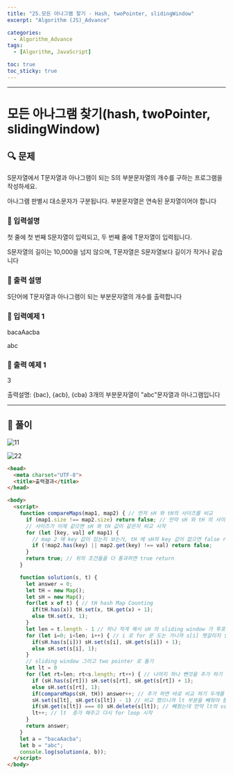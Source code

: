 ```yaml
---
title: "25.모든 아나그램 찾기 - Hash, twoPointer, slidingWindow"
excerpt: "Algorithm (JS)_Advance"

categories:
  - Algorithm_Advance
tags:
  - [Algorithm, JavaScript]

toc: true
toc_sticky: true
---
```


---


# 모든 아나그램 찾기(hash, twoPointer, slidingWindow)

##  🔍 문제 
S문자열에서  T문자열과  아나그램이  되는  S의  부분문자열의  개수를  구하는  프로그램을  작성하세요.   

아나그램 판별시 대소문자가 구분됩니다. 부분문자열은 연속된 문자열이어야 합니다


### 🔹 입력설명
첫 줄에 첫 번째 S문자열이 입력되고, 두 번째 줄에 T문자열이 입력됩니다.   

S문자열의 길이는 10,000을 넘지 않으며, T문자열은 S문자열보다 길이가 작거나 같습니다


### 🔹 출력 설명
S단어에 T문자열과 아나그램이 되는 부분문자열의 개수를 출력합니다

### 🔹 입력예제 1
bacaAacba  

abc

### 🔹 출력 예제 1
3

출력설명:  {bac},  {acb},  {cba}  3개의  부분문자열이  "abc"문자열과  아나그램입니다

----

##  📌 풀이


![11](https://user-images.githubusercontent.com/28912774/117747361-028bb880-b249-11eb-89c1-8fccf1e1c619.jpg)


![22](https://user-images.githubusercontent.com/28912774/117747368-061f3f80-b249-11eb-8dd3-497f4d917183.jpg)


```html
<head>
  <meta charset="UTF-8">
  <title>출력결과</title>
</head>

<body>
  <script>
    function compareMaps(map1, map2) { // 먼저 sH 와 tH의 사이즈를 비교
      if (map1.size !== map2.size) return false; // 만약 sH 와 tH 의 사이즈가 다를 경우에 는 바로 false return
      // 사이즈가 이제 같으면 sH 와 tH 값이 같은지 비교 시작
      for (let [key, val] of map1) {
        // map 2 에 key 값이 있는지 보는거, tH 에 sH의 key 값이 없으면 false return 또는 key 는 있는 데 value 값이 서로 다르면 또 false 해줘야 함 tH 의 value 값과 sH 의 value 값이 서로 같지 않을 때, return false;
        if (!map2.has(key) || map2.get(key) !== val) return false;  
      }
      return true; // 위의 조건들을 다 통과하면 true return 
    }

    function solution(s, t) {
      let answer = 0;
      let tH = new Map();
      let sH = new Map();
      for(let x of t) { // tH hash Map Counting
        if(tH.has(x)) tH.set(x, tH.get(x) + 1);
        else tH.set(x, 1);
      }
      let len = t.length - 1 // 하나 적게 해서 sH 의 sliding window 가 투포인터 설정 전에 하나 빼고 먼저 탐색 할수 있게 범위 설정
      for (let i=0; i<len; i++) { // i 로 for 문 도는 거니까 s[i] 헷갈리지 않게 잘 넣기
        if(sH.has(s[i])) sH.set(s[i], sH.get(s[i]) + 1);
        else sH.set(s[i], 1);
      }
      // sliding window 그리고 two pointer 로 돌기
      let lt = 0
      for (let rt=len; rt<s.length; rt++) { // 나머지 하나 뺀것을 추가 하기
        if (sH.has(s[rt])) sH.set(s[rt], sH.get(s[rt]) + 1);
        else sH.set(s[rt], 1); 
        if(compareMaps(sH, tH)) answer++; // 추가 하면 바로 비교 하기 두개를 비교했는데 같으면 answer cnt ++
        sH.set(s[lt], sH.get(s[lt]) - 1) // 비교 했으니까 lt 부분을 빼줘야 함
        if(sH.get(s[lt]) === 0) sH.delete(s[lt]); // 빼줬는데 만약 lt의 value 값이 0 이면 delete 해줘야 함
        lt++; // lt  증가 해주고 다시 for loop 시작 
      }
      return answer;
    }
    let a = "bacaAacba";
    let b = "abc";
    console.log(solution(a, b));
  </script>
</body>
```
